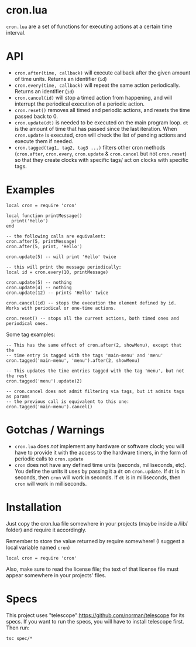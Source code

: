 cron.lua
========

`cron.lua` are a set of functions for executing actions at a certain time interval.

API
===

* `cron.after(time, callback)` will execute callback after the given amount of time units. Returns an identifier (`id`)
* `cron.every(time, callback)` will repeat the same action periodically. Returns an identifier (`id`)
* `cron.cancel(id)` will stop a timed action from happening, and will interrupt the periodical execution of a periodic action.
* `cron.reset()` removes all timed and periodic actions, and resets the time passed back to 0.
* `cron.update(dt)` is needed to be executed on the main program loop. `dt` is the amount of time that has passed since the last iteration. When `cron.update` is executed, cron will check the list of pending actions and execute them if needed.
* `cron.tagged(tag1, tag2, tag3 ...)` filters other cron methods (`cron.after`, `cron.every`, `cron.update` & `cron.cancel` but not `cron.reset`) so that they create clocks with specific tags/ act on clocks with specific tags.

Examples
========

    local cron = require 'cron'

    local function printMessage()
      print('Hello')
    end

    -- the following calls are equivalent:
    cron.after(5, printMessage)
    cron.after(5, print, 'Hello')

    cron.update(5) -- will print 'Hello' twice

    -- this will print the message periodically:
    local id = cron.every(10, printMessage)

    cron.update(5) -- nothing
    cron.update(4) -- nothing
    cron.update(12) -- prints 'Hello' twice

    cron.cancel(id) -- stops the execution the element defined by id. Works with periodical or one-time actions.

    cron.reset() -- stops all the current actions, both timed ones and periodical ones.

Some tag examples:

    -- This has the same effect of cron.after(2, showMenu), except that the
    -- time entry is tagged with the tags 'main-menu' and 'menu'
    cron.tagged('main-menu', 'menu').after(2, showMenu)

    -- This updates the time entries tagged with the tag 'menu', but not the rest
    cron.tagged('menu').update(2)

    -- cron.cancel does not admit filtering via tags, but it admits tags as params
    -- the previous call is equivalent to this one:
    cron.tagged('main-menu').cancel()


Gotchas / Warnings
==================

* `cron.lua` does *not* implement any hardware or software clock; you will have to provide it with the access to the hardware timers, in the form of periodic calls to `cron.update`
* `cron` does not have any defined time units (seconds, milliseconds, etc). You define the units it uses by passing it a `dt` on `cron.update`. If `dt` is in seconds, then `cron` will work in seconds. If `dt` is in milliseconds, then `cron` will work in milliseconds.

Installation
============


Just copy the cron.lua file somewhere in your projects (maybe inside a /lib/ folder) and require it accordingly.

Remember to store the value returned by require somewhere! (I suggest a local variable named `cron`)

    local cron = require 'cron'

Also, make sure to read the license file; the text of that license file must appear somewhere in your projects' files.

Specs
=====

This project uses "telescope":https://github.com/norman/telescope for its specs. If you want to run the specs, you will have to install telescope first. Then run:

    tsc spec/*


